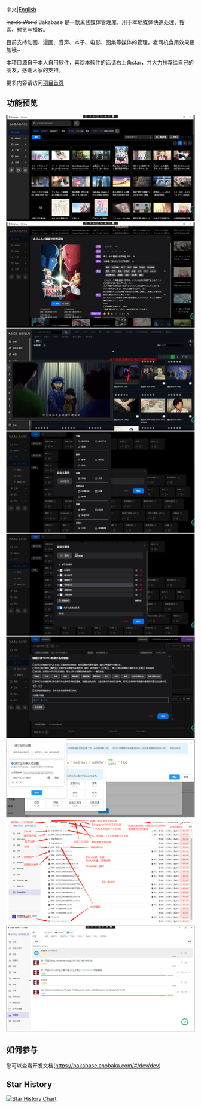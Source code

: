 中文|[English](/README-en.md)

~~Inside World~~ Bakabase 是一款离线媒体管理库，用于本地媒体快速处理、搜索、预览与播放。

目前支持动画、漫画、音声、本子、电影、图集等媒体的管理，老司机食用效果更加哦~

本项目源自于本人自用软件，喜欢本软件的话请右上角star，并大力推荐给自己的朋友，感谢大家的支持。

更多内容请访问[项目首页](https://bakabase.anobaka.com/)

## 功能预览

![resource-filter-v190-1](https://github.com/anobaka/Bakabase.Docs/blob/main/img/resource-filter-v190-1.png)
![resource-detail-v190-1](https://github.com/anobaka/Bakabase.Docs/blob/main/img/resource-detail-v190-1.png)
![resource-quick-preview](https://github.com/anobaka/Bakabase.Docs/blob/main/img/resource-quick-preview.png)
![custom-property-1](https://github.com/anobaka/Bakabase.Docs/blob/main/img/custom-property-1.png)
![custom-property-2](https://github.com/anobaka/Bakabase.Docs/blob/main/img/custom-property-2.png)
![category-resource-name-template-2](https://github.com/anobaka/Bakabase.Docs/blob/main/img/category-resource-name-template-2.png)
![categary-path-segment-matcher-3-4](https://github.com/anobaka/Bakabase.Docs/blob/main/img/categary-path-segment-matcher-3-4.png)
![file-processor-basic](https://github.com/anobaka/Bakabase.Docs/blob/main/img/file-processor-basic.png)
![downloader-1](https://github.com/anobaka/Bakabase.Docs/blob/main/img/downloader-1.png)

## 如何参与

您可以查看开发文档(https://bakabase.anobaka.com/#/dev/dev)

## Star History

[![Star History Chart](https://api.star-history.com/svg?repos=anobaka/Bakabase&type=Date)](https://www.star-history.com/#anobaka/Bakabase&Date)
